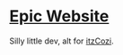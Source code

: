 # [Epic Website](https://sudo-flix.lol)
Silly little dev, alt for [itzCozi](https://github.com/itzcozi).
